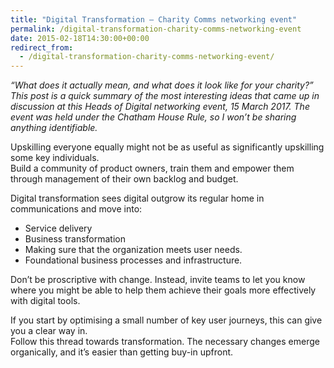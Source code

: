 ```yaml
---
title: "Digital Transformation – Charity Comms networking event"
permalink: /digital-transformation-charity-comms-networking-event
date: 2015-02-18T14:30:00+00:00
redirect_from:
  - /digital-transformation-charity-comms-networking-event/
---
```


*“What does it actually mean, and what does it look like for your charity?” This post is a quick summary of the most interesting ideas that came up in discussion at this Heads of Digital networking event, 15 March 2017. The event was held under the Chatham House Rule, so I won’t be sharing anything identifiable.*

Upskilling everyone equally might not be as useful as significantly upskilling some key individuals.  
Build a community of product owners, train them and empower them through management of their own backlog and budget.

Digital transformation sees digital outgrow its regular home in communications and move into:

- Service delivery
- Business transformation
- Making sure that the organization meets user needs.
- Foundational business processes and infrastructure.

Don’t be proscriptive with change. Instead, invite teams to let you know where you might be able to help them achieve their goals more effectively with digital tools.

If you start by optimising a small number of key user journeys, this can give you a clear way in.  
Follow this thread towards transformation. The necessary changes emerge organically, and it’s easier than getting buy-in upfront.
